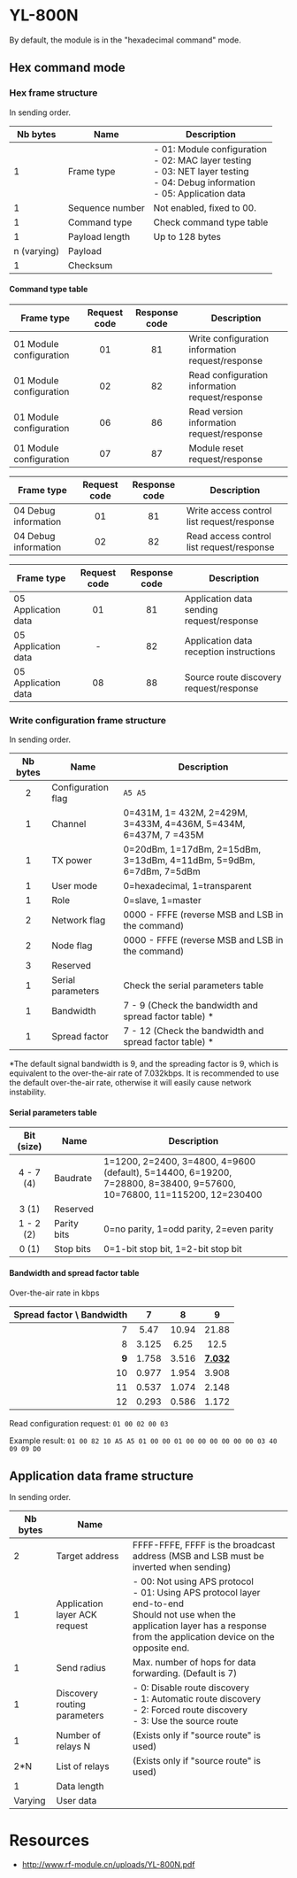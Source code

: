 # YL-800N

By default, the module is in the "hexadecimal command" mode.



## Hex command mode

### Hex frame structure

In sending order.

| Nb bytes    | Name            | Description                                                  |
| ----------- | --------------- | ------------------------------------------------------------ |
| 1           | Frame type      | - 01: Module configuration<br />- 02: MAC layer testing<br />- 03: NET layer testing<br />- 04: Debug information<br />- 05: Application data |
| 1           | Sequence number | Not enabled, fixed to 00.                                    |
| 1           | Command type    | Check command type table                                     |
| 1           | Payload length  | Up to 128 bytes                                              |
| n (varying) | Payload         |                                                              |
| 1           | Checksum        |                                                              |



#### Command type table

| Frame type              | Request code | Response code | Description                                      |
| ----------------------- | :----------: | :-----------: | ------------------------------------------------ |
| 01 Module configuration |      01      |      81       | Write configuration information request/response |
| 01 Module configuration |      02      |      82       | Read configuration information request/response  |
| 01 Module configuration |      06      |      86       | Read version information request/response        |
| 01 Module configuration |      07      |      87       | Module reset request/response                    |




| Frame type           | Request code | Response code | Description                                |
| -------------------- | :----------: | :-----------: | ------------------------------------------ |
| 04 Debug information |      01      |      81       | Write access control list request/response |
| 04 Debug information |      02      |      82       | Read access control list request/response  |



| Frame type          | Request code | Response code | Description                               |
| ------------------- | :----------: | :-----------: | ----------------------------------------- |
| 05 Application data |      01      |      81       | Application data sending request/response |
| 05 Application data |      -       |      82       | Application data reception instructions   |
| 05 Application data |      08      |      88       | Source route discovery request/response   |



### Write configuration frame structure

In sending order.

| Nb bytes | Name               | Description                                                  |
| :------: | ------------------ | ------------------------------------------------------------ |
|    2     | Configuration flag | `A5 A5`                                                      |
|    1     | Channel            | 0=431M, 1= 432M, 2=429M, 3=433M, 4=436M, 5=434M, 6=437M, 7 =435M |
|    1     | TX power           | 0=20dBm, 1=17dBm, 2=15dBm, 3=13dBm, 4=11dBm, 5=9dBm, 6=7dBm, 7=5dBm |
|    1     | User mode          | 0=hexadecimal, 1=transparent                                 |
|    1     | Role               | 0=slave, 1=master                                            |
|    2     | Network flag       | 0000 - FFFE (reverse MSB and LSB in the command)             |
|    2     | Node flag          | 0000 - FFFE (reverse MSB and LSB in the command)             |
|    3     | Reserved           |                                                              |
|    1     | Serial parameters  | Check the serial parameters table                            |
|    1     | Bandwidth          | 7 - 9 (Check the bandwidth and spread factor table) *        |
|    1     | Spread factor      | 7 - 12 (Check the bandwidth and spread factor table) *       |

\*The default signal bandwidth is 9, and the spreading factor is 9, which is equivalent to the over-the-air rate of 7.032kbps. It is recommended to use the default over-the-air rate, otherwise it will easily cause network instability.

#### Serial parameters table

| Bit (size) | Name        | Description                                                  |
| :--------: | ----------- | ------------------------------------------------------------ |
| 4 - 7 (4)  | Baudrate    | 1=1200, 2=2400, 3=4800, 4=9600 (default), 5=14400, 6=19200, <br />7=28800, 8=38400, 9=57600, 10=76800, 11=115200, 12=230400 |
|   3 (1)    | Reserved    |                                                              |
| 1 - 2 (2)  | Parity bits | 0=no parity, 1=odd parity, 2=even parity                     |
|   0 (1)    | Stop bits   | 0=1-bit stop bit, 1=2-bit stop bit                           |



#### Bandwidth and spread factor table

Over-the-air rate in kbps

| Spread factor \ Bandwidth |   7   |   8   |      **9**       |
| ------------------------: | :---: | :---: | :--------------: |
|                         7 | 5.47  | 10.94 |      21.88       |
|                         8 | 3.125 | 6.25  |       12.5       |
|                     **9** | 1.758 | 3.516 | <u>**7.032**</u> |
|                        10 | 0.977 | 1.954 |      3.908       |
|                        11 | 0.537 | 1.074 |      2.148       |
|                        12 | 0.293 | 0.586 |      1.172       |



Read configuration request: `01 00 02 00 03`

Example result: `01 00 82 10 A5 A5 01 00 00 01 00 00 00 00 00 00 03 40 09 09 D0`



## Application data frame structure

In sending order.

| Nb bytes | Name                          |                                                              |
| -------- | ----------------------------- | ------------------------------------------------------------ |
| 2        | Target address                | FFFF-FFFE, FFFF is the broadcast address (MSB and LSB must be inverted when sending) |
| 1        | Application layer ACK request | - 00: Not using APS protocol<br />- 01: Using APS protocol layer end-to-end<br />Should not use when the application layer has a response from the application device on the opposite end. |
| 1        | Send radius                   | Max. number of hops for data forwarding. (Default is 7)      |
| 1        | Discovery routing parameters  | - 0: Disable route discovery<br />- 1: Automatic route discovery<br />- 2: Forced route discovery<br />- 3: Use the source route |
| 1        | Number of relays N            | (Exists only if "source route" is used)                      |
| 2*N      | List of relays                | (Exists only if "source route" is used)                      |
| 1        | Data length                   |                                                              |
| Varying  | User data                     |                                                              |



# Resources

- http://www.rf-module.cn/uploads/YL-800N.pdf